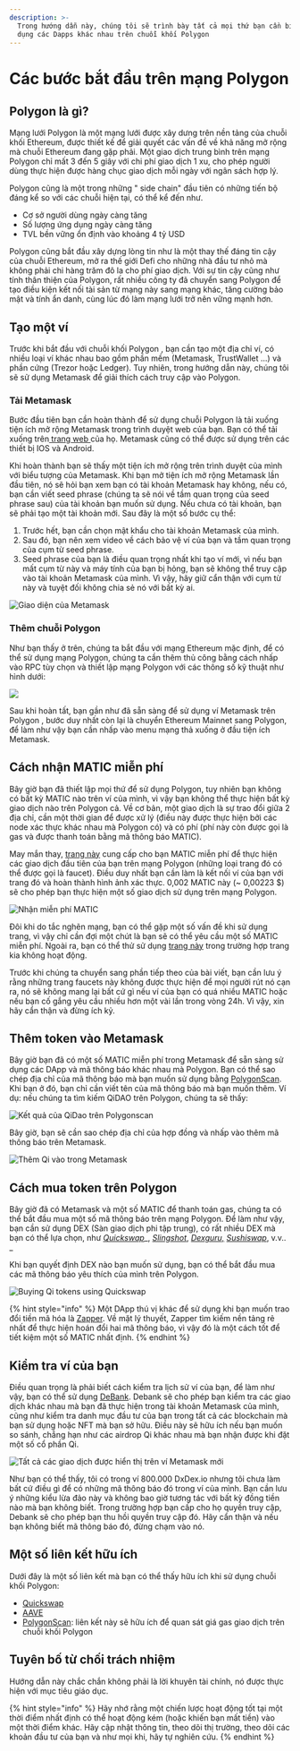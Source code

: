 ```yaml
---
description: >-
  Trong hướng dẫn này, chúng tôi sẽ trình bày tất cả mọi thứ bạn cần biết để sử
  dụng các Dapps khác nhau trên chuỗi khối Polygon
---
```


# Các bước bắt đầu trên mạng Polygon

## Polygon là gì?

Mạng lưới Polygon là một mạng lưới được xây dưng trên nền tảng của chuỗi khối Ethereum, được thiết kế để giải quyết các vấn đề về khả năng mở rộng mà chuỗi Ethereum đang gặp phải. Một giao dịch trung bình trên mạng Polygon chỉ mất 3 đến 5 giây với chi phí giao dịch 1 xu, cho phép người dùng thực hiện được hàng chục giao dịch mỗi ngày với ngân sách hợp lý.

Polygon cũng là một trong những " side chain" đầu tiên có những tiến bộ đáng kể so với các chuỗi hiện tại, có thể kể đến như.

* Cơ sở người dùng ngày càng tăng
* Số lượng ứng dụng ngày càng tăng
* TVL bền vững ổn định vào khoảng 4 tỷ USD

Polygon cũng bắt đầu xây dựng lòng tin như là một thay thế đáng tin cậy của chuỗi Ethereum, mở ra thế giới Defi cho những nhà đầu tư  nhỏ mà không phải chi hàng trăm đô la cho phí giao dịch. Với sự tin cậy cũng như tính thân thiện của Polygon, rất nhiều công ty đã chuyển sang Polygon để tạo điều kiện kết nối tài sản từ mạng này sang mạng khác, tăng cường bảo mật và tính ẩn danh, cùng lúc đó làm mạng lưới trở nên vững mạnh hơn. 

## Tạo một ví 

Trước khi bắt đầu với chuỗi khối Polygon , bạn cần tạo một địa chỉ ví, có nhiều loại ví khác nhau bao gồm phần mềm (Metamask, TrustWallet ...) và phần cứng (Trezor hoặc Ledger). Tuy nhiên, trong hướng dẫn này, chúng tôi sẽ sử dụng Metamask để giải thích cách truy cập vào Polygon.

### Tải Metamask

Bước đầu tiên bạn cần hoàn thành để sử dụng chuỗi Polygon là tải xuống tiện ích mở rộng Metamask trong trình duyệt web của bạn. Bạn có thể tải xuống trên[ trang web ](https://metamask.io/index.html)của họ. Metamask cũng có thể được sử dụng trên các thiết bị IOS và Android.

Khi hoàn thành bạn sẽ thấy một tiện ích mở rộng trên trình duyệt của mình với biểu tượng của Metamask. Khi bạn mở tiện ích mở rộng Metamask lần đầu tiên, nó sẽ hỏi bạn xem bạn có tài khoản Metamask hay không, nếu có, bạn cần viết seed phrase (chúng ta sẽ nói về tầm quan trọng của seed phrase sau) của tài khoản bạn muốn sử dụng. Nếu chưa có tài khoản, bạn sẽ phải tạo một tài khoản mới. Sau đây là một số bước cụ thể:

1. Trước hết, bạn cần chọn mật khẩu cho tài khoản Metamask của mình. 
2. Sau đó, bạn nên xem video về cách bảo vệ ví của bạn và tầm quan trọng của cụm từ seed phrase.
3. Seed phrase của bạn là điều quan trọng nhất khi tạo ví mới, vì nếu bạn mất cụm từ này và máy tính của bạn bị hỏng, bạn sẽ không thể truy cập vào tài khoản Metamask của mình. Vì vậy, hãy giữ cẩn thận với cụm từ này và tuyệt đối không chia sẻ nó với bất kỳ ai.

![Giao diện của Metamask](<../.gitbook/assets/image (27).png>)

### Thêm chuỗi Polygon

Như bạn thấy ở trên, chúng ta bắt đầu với mạng Ethereum mặc định, để có thể sử dụng mạng Polygon, chúng ta cần thêm thủ công bằng cách nhấp vào RPC tùy chọn và thiết lập mạng  Polygon với các thông số kỹ thuật như hình dưới:

![](<../.gitbook/assets/image (16).png>)

Sau khi hoàn tất, bạn gần như đã sẵn sàng để sử dụng ví Metamask trên Polygon , bước duy nhất còn lại là chuyển Ethereum Mainnet sang Polygon, để làm như vậy bạn cần nhấp vào menu mạng thả xuống ở đầu tiện ích Metamask.

## Cách nhận MATIC miễn phí

Bây giờ bạn đã thiết lập mọi thứ để sử dụng Polygon, tuy nhiên bạn không có bất kỳ MATIC nào trên ví của mình, vì vậy bạn không thể thực hiện bất kỳ giao dịch nào trên Polygon cả. Về cơ bản, một giao dịch là sự trao đổi giữa 2 địa chỉ, cần một thời gian để được xử lý (điều này được thực hiện bởi các node xác thực khác nhau mà Polygon có) và có phí (phí này còn được gọi là gas và được thanh toán bằng mã thông báo MATIC).

May mắn thay, [trang này](https://matic.supply) cung cấp cho bạn MATIC miễn phí để thực hiện các giao dịch đầu tiên của bạn trên mạng Polygon (những loại trang đó có thể được gọi là faucet). Điều duy nhất bạn cần làm là kết nối ví của bạn với trang đó và hoàn thành hình ảnh xác thực. 0,002 MATIC này (\~ 0,00223 $) sẽ cho phép bạn thực hiện một số giao dịch sử dụng trên mạng Polygon.

![Nhận miễn phí MATIC](<../.gitbook/assets/image (26).png>)

Đôi khi do tắc nghẽn mạng, bạn có thể gặp một số vấn đề khi sử dụng trang, vì vậy chỉ cần đợi một chút là bạn sẽ có thể yêu cầu một số MATIC miễn phí. Ngoài ra, bạn có thể thử sử dụng [trang này](https://macncheese.finance/matic-polygon-mainnet-faucet.php) trong trường hợp trang kia không hoạt động.

Trước khi chúng ta chuyển sang phần tiếp theo của bài viết, bạn cần lưu ý rằng những trang faucets này không được thực hiện để mọi người rút nó cạn ra, nó sẽ không mang lại bất cứ gì nếu ví của bạn có quá nhiều MATIC hoặc nếu bạn cố gắng yêu cầu nhiều hơn một vài lần trong vòng 24h. Vì vậy, xin hãy cẩn thận và đừng ích kỷ.

## Thêm token vào Metamask

Bây giờ bạn đã có một số MATIC miễn phí trong Metamask để sẵn sàng sử dụng các DApp và mã thông báo khác nhau mà Polygon. Bạn có thể sao chép địa chỉ của mã thông báo mà bạn muốn sử dụng bằng [PolygonScan](https://polygonscan.com). Khi bạn ở đó, bạn chỉ cần viết tên của mã thông báo mà bạn muốn thêm. Ví dụ: nếu chúng ta tìm kiếm QiDAO trên Polygon, chúng ta sẽ thấy:

![Kết quả của QiDao trên Polygonscan](<../.gitbook/assets/image (24).png>)

Bây giờ, bạn sẽ cần sao chép địa chỉ của hợp đồng và nhấp vào thêm mã thông báo trên Metamask.

![Thêm Qi vào trong Metamask](<../.gitbook/assets/image (22).png>)

## Cách mua token trên Polygon

Bây giờ đã có Metamask và một số MATIC để thanh toán gas, chúng ta có thể bắt đầu mua một số mã thông báo trên mạng Polygon. Để làm như vậy, bạn cần sử dụng DEX (Sàn giao dịch phi tập trung), có rất nhiều DEX mà bạn có thể lựa chọn, như [_Quickswap_](https://quickswap.exchange/#/swap)_, _[_Slingshot_](https://app.slingshot.finance/markets)_, _[_Dexguru,_](https://dex.guru/token/0x76bf0c28e604cc3fe9967c83b3c3f31c213cfe64-polygon)_ _[_Sushiswap_](https://app.sushi.com/vi/swap)_, v.v.. _

Khi bạn quyết định DEX nào bạn muốn sử dụng, bạn có thể bắt đầu mua các mã thông báo yêu thích của mình trên Polygon.

![Buying Qi tokens using Quickswap](<../.gitbook/assets/image (25).png>)

{% hint style="info" %}
Một DApp thú vị khác để sử dụng khi bạn muốn trao đổi tiền mã hóa là [Zapper](https://zapper.fi). Về mặt lý thuyết, Zapper tìm kiếm nền tảng rẻ nhất để thực hiện hoán đổi hai mã thông báo, vì vậy đó là một cách tốt để tiết kiệm một số MATIC nhất định.
{% endhint %}

## Kiểm tra ví của bạn

Điều quan trọng là phải biết cách kiểm tra lịch sử ví của bạn, để làm như vậy, bạn có thể sử dụng [DeBank](https://debank.com). Debank sẽ cho phép bạn kiểm tra các giao dịch khác nhau mà bạn đã thực hiện trong tài khoản Metamask của mình, cũng như kiểm tra danh mục đầu tư của bạn trong tất cả các blockchain mà bạn sử dụng hoặc NFT mà bạn sở hữu. Điều này sẽ hữu ích nếu bạn muốn so sánh, chẳng hạn như các airdrop Qi khác nhau mà bạn nhận được khi đặt một số cổ phần Qi.

![Tất cả các giao dịch được hiển thị trên ví Metamask mới ](<../.gitbook/assets/image (10).png>)

Như bạn có thể thấy, tôi có trong ví 800.000 DxDex.io nhưng tôi chưa làm bất cứ điều gì để có những mã thông báo đó trong ví của mình. Bạn cần lưu ý những kiểu lừa đảo này và không bao giờ tương tác với bất kỳ đồng tiền nào mà bạn không biết. Trong trường hợp bạn cấp cho họ quyền truy cập, Debank sẽ cho phép bạn thu hồi quyền truy cập đó. Hãy cẩn thận và nếu bạn không biết mã thông báo đó, đừng chạm vào nó.

## Một số liên kết hữu ích

Dưới đây là một số liên kết mà bạn có thể thấy hữu ích khi sử dụng chuỗi khối Polygon:

* [Quickswap](https://quickswap.exchange/#/swap)
*  [AAVE](https://app.aave.com)
* [PolygonScan](https://polygonscan.com/gastracker/): liên kết này sẽ hữu ích để quan sát giá gas giao dịch trên chuỗi khối Polygon

## Tuyên bố từ chối trách nhiệm

Hướng dẫn này chắc chắn không phải là lời khuyên tài chính, nó được thực hiện với mục tiêu giáo dục.

{% hint style="info" %}
Hãy nhớ rằng một chiến lược hoạt động tốt tại một thời điểm nhất định có thể hoạt động kém (hoặc khiến bạn mất tiền) vào một thời điểm khác. Hãy cập nhật thông tin, theo dõi thị trường, theo dõi các khoản đầu tư của bạn và như mọi khi, hãy tự nghiên cứu.
{% endhint %}

